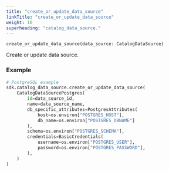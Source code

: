 ```yaml
---
title: "create_or_update_data_source"
linkTitle: "create_or_update_data_source"
weight: 10
superheading: "catalog_data_source."
---
```


<!-- TODO -->

``create_or_update_data_source(data_source: CatalogDataSource)``

Create or update data source.

### Example

```python
# PostgreSQL example
sdk.catalog_data_source.create_or_update_data_source(
    CatalogDataSourcePostgres(
        id=data_source_id,
        name=data_source_name,
        db_specific_attributes=PostgresAttributes(
            host=os.environ["POSTGRES_HOST"],
            db_name=os.environ["POSTGRES_DBNAME"]
        ),
        schema=os.environ["POSTGRES_SCHEMA"],
        credentials=BasicCredentials(
            username=os.environ["POSTGRES_USER"],
            password=os.environ["POSTGRES_PASSWORD"],
        ),
    )
)
```
